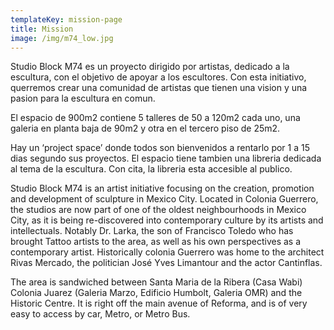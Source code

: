 ```yaml
---
templateKey: mission-page
title: Mission
image: /img/m74_low.jpg
---
```

Studio Block M74 es un proyecto dirigido por artistas, dedicado a la escultura, con el objetivo de apoyar a los escultores.
Con esta initiativo, querremos crear una comunidad de artistas que tienen una vision y una pasion para la escultura en comun.

El espacio de 900m2 contiene 5 talleres de 50 a 120m2 cada uno, una galeria en planta baja de 90m2 y otra en el tercero piso de 25m2.

Hay un ‘project space’ donde todos son bienvenidos a rentarlo por 1 a 15 dias segundo sus proyectos.
El espacio tiene tambien una libreria dedicada al tema de la escultura. Con cita, la libreria esta accesible al publico.



Studio Block M74 is an artist initiative focusing on the creation, promotion and development of sculpture in Mexico City.  Located in Colonia Guerrero, the studios are now part of one of the oldest neighbourhoods in Mexico City, as it is being re-discovered into contemporary culture by its artists and intellectuals.  Notably Dr. Larka, the son of Francisco Toledo who has brought Tattoo artists to the area, as well as his own perspectives as a contemporary artist.  Historically colonia Guerrero was home to the architect Rivas Mercado, the politician José Yves Limantour and the actor Cantinflas.

The area is sandwiched between Santa Maria de la Ribera (Casa Wabi) Colonia Juarez (Galeria Marzo, Edificio Humbolt, Galeria OMR) and the Historic Centre.  It is right off the main avenue of Reforma, and is of very easy to access by car, Metro, or Metro Bus.
